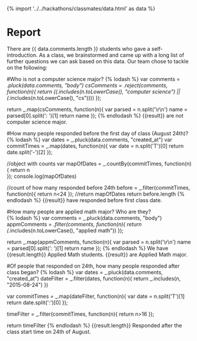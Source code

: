 {% import '../../hackathons/classmates/data.html' as data %}

# Report

There are {{ data.comments.length }} students who gave a self-introduction. As a
class, we brainstormed and came up with a long list of further questions we can
ask based on this data. Our team chose to tackle on the following:

#Who is not a computer science major? 
{% lodash %}
var comments = _.pluck(data.comments, "body")
csComments = _.reject(comments, function(n){
	return ((_.includes(n.toLowerCase(), "computer science") || (_.includes(n.toLowerCase(), "cs"))))
});

return _.map(csComments, function(n){
	var parsed = n.split('\r\n')
	name = parsed[0].split(': ')[1]
	return name
});
{% endlodash %}
{{result}} are not computer science major. 

#How many people responded before the first day of class (August 24th)?
{% lodash %}
var dates = _.pluck(data.comments, "created_at")
var commitTimes = _.map(dates, function(n){
	var date = n.split('T')[0]
	return date.split('-')[2]
});

//object with counts
var mapOfDates = _.countBy(commitTimes, function(n){
	return n	
});
console.log(mapOfDates)

//count of how many responded before 24th
before = _.filter(commitTimes, function(n){
	return n<24
});
//return mapOfDates
return before.length
{% endlodash %}
{{result}} have responded before first class date.




#How many people are applied math major? Who are they? 	
{% lodash %}
var comments = _.pluck(data.comments, "body")
appmComments = _.filter(comments, function(n){
	return (_.includes(n.toLowerCase(), "applied math"))
});

return _.map(appmComments, function(n){
	var parsed = n.split('\r\n')
	name = parsed[0].split(': ')[1]
	return name
});
{% endlodash %}
We have {{result.length}} Applied Math students. {{result}} are Applied Math major. 


#Of people that responded on 24th, how many people responded after class began? 
{% lodash %}
var dates = _.pluck(data.comments, "created_at")
dateFilter = _.filter(dates, function(n){
	return _.includes(n, "2015-08-24")
})

var commitTimes = _.map(dateFilter, function(n){
	var date = n.split('T')[1]
	return date.split(':')[0]
});

timeFilter = _.filter(commitTimes, function(n){
	return n>16
});

return timeFilter
{% endlodash %}
{{result.length}} Responded after the class start time on 24th of August. 
